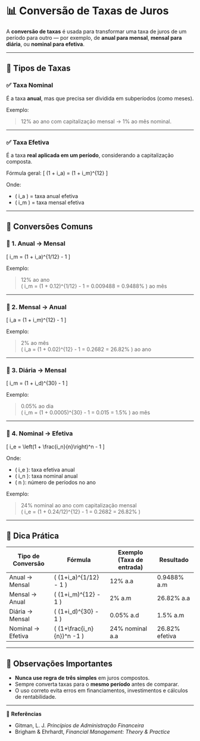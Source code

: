 # 📊 Conversão de Taxas de Juros

A **conversão de taxas** é usada para transformar uma taxa de juros de um período para outro — por exemplo, de **anual para mensal**, **mensal para diária**, ou **nominal para efetiva**.

---

## 🔹 Tipos de Taxas

### ✅ Taxa Nominal
É a taxa **anual**, mas que precisa ser dividida em subperíodos (como meses).

Exemplo:
> 12% ao ano com capitalização mensal → 1% ao mês nominal.

---

### ✅ Taxa Efetiva
É a taxa **real aplicada em um período**, considerando a capitalização composta.

Fórmula geral:
\[
(1 + i_a) = (1 + i_m)^{12}
\]

Onde:  
- \( i_a \) = taxa anual efetiva  
- \( i_m \) = taxa mensal efetiva

---

## 🔹 Conversões Comuns

### 🧩 1. Anual → Mensal
\[
i_m = (1 + i_a)^{1/12} - 1
\]

Exemplo:
> 12% ao ano  
> \( i_m = (1 + 0.12)^{1/12} - 1 = 0.009488 = 0.9488\% \) ao mês

---

### 🧩 2. Mensal → Anual
\[
i_a = (1 + i_m)^{12} - 1
\]

Exemplo:
> 2% ao mês  
> \( i_a = (1 + 0.02)^{12} - 1 = 0.2682 = 26.82\% \) ao ano

---

### 🧩 3. Diária → Mensal
\[
i_m = (1 + i_d)^{30} - 1
\]

Exemplo:
> 0.05% ao dia  
> \( i_m = (1 + 0.0005)^{30} - 1 = 0.015 = 1.5\% \) ao mês

---

### 🧩 4. Nominal → Efetiva
\[
i_e = \left(1 + \frac{i_n}{n}\right)^n - 1
\]

Onde:  
- \( i_e \): taxa efetiva anual  
- \( i_n \): taxa nominal anual  
- \( n \): número de períodos no ano

Exemplo:
> 24% nominal ao ano com capitalização mensal  
> \( i_e = (1 + 0.24/12)^{12} - 1 = 0.2682 = 26.82\% \)

---

## 🔹 Dica Prática

| Tipo de Conversão | Fórmula | Exemplo (Taxa de entrada) | Resultado |
|-------------------|----------|----------------------------|------------|
| Anual → Mensal | \( (1+i_a)^{1/12} - 1 \) | 12% a.a | 0.9488% a.m |
| Mensal → Anual | \( (1+i_m)^{12} - 1 \) | 2% a.m | 26.82% a.a |
| Diária → Mensal | \( (1+i_d)^{30} - 1 \) | 0.05% a.d | 1.5% a.m |
| Nominal → Efetiva | \( (1+\frac{i_n}{n})^n -1 \) | 24% nominal a.a | 26.82% efetiva |

---

## 🧠 Observações Importantes
- **Nunca use regra de três simples** em juros compostos.  
- Sempre converta taxas para o **mesmo período** antes de comparar.  
- O uso correto evita erros em financiamentos, investimentos e cálculos de rentabilidade.

---

📘 **Referências**
- Gitman, L. J. *Princípios de Administração Financeira*  
- Brigham & Ehrhardt, *Financial Management: Theory & Practice*
